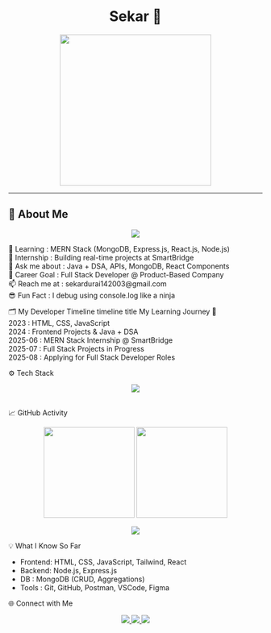 <h1 align="center">
 Sekar 👋
</h1>


<p align="center">
  <img src="https://media.giphy.com/media/qgQUggAC3Pfv687qPC/giphy.gif" width="300px" />
</p>

---

## 🧠 About Me
<p align="center">
  <img src="https://readme-typing-svg.demolab.com/?lines=I'm+a+Frontend+Developer;JavaScript+Enthusiast;React+Builder;Creative+Coder&font=Fira+Code&center=true&width=440&height=45&color=00FFFF&vCenter=true&pause=1000&size=22" />
</p>
🌱 Learning      : MERN Stack (MongoDB, Express.js, React.js, Node.js) <br/>
🔭 Internship    : Building real-time projects at SmartBridge <br/>
💬 Ask me about  : Java + DSA, APIs, MongoDB, React Components <br/>
🎯 Career Goal   : Full Stack Developer @ Product-Based Company <br/>
📫 Reach me at   : sekardurai142003@gmail.com <br/>
😎 Fun Fact      : I debug using console.log like a ninja <br/>

🗂️ My Developer Timeline
timeline
  title My Learning Journey 🚀 <br/>
  2023 : HTML, CSS, JavaScript <br/>
  2024 : Frontend Projects & Java + DSA <br/>
  2025-06 : MERN Stack Internship @ SmartBridge <br/>
  2025-07 : Full Stack Projects in Progress<br/>
  2025-08 : Applying for Full Stack Developer Roles<br/>

⚙️ Tech Stack
<p align="center"> <img src="https://skillicons.dev/icons?i=html,css,js,react,nodejs,express,mongodb,java,git,github,tailwind,vscode,figma" /> </p>
<br/>
📈 GitHub Activity
<p align="center"> <img src="https://github-readme-stats.vercel.app/api?username=sekar200309&show_icons=true&theme=tokyonight" height="180px"/> <img src="https://github-readme-streak-stats.herokuapp.com?user=sekar200309&theme=tokyonight" height="180px"/> </p>

<p align="center"> <img src="https://github-readme-activity-graph.vercel.app/graph?username=sekar200309&theme=react-dark&area=true&hide_border=true" /> </p>

💡 What I Know So Far
- Frontend: HTML, CSS, JavaScript, Tailwind, React
- Backend: Node.js, Express.js
- DB      : MongoDB (CRUD, Aggregations)
- Tools   : Git, GitHub, Postman, VSCode, Figma

🌐 Connect with Me
<p align="center"> <a href="https://linkedin.com/in/sekar-d" target="_blank"> <img src="https://img.shields.io/badge/LinkedIn-0A66C2?style=for-the-badge&logo=linkedin&logoColor=white" /> </a> <a href="mailto:sekar200309@gmail.com"> <img src="https://img.shields.io/badge/Gmail-D14836?style=for-the-badge&logo=gmail&logoColor=white" /> </a> <a href="https://github.com/sekar200309" target="_blank"> <img src="https://img.shields.io/badge/GitHub-181717?style=for-the-badge&logo=github&logoColor=white" /> </a> </p>


